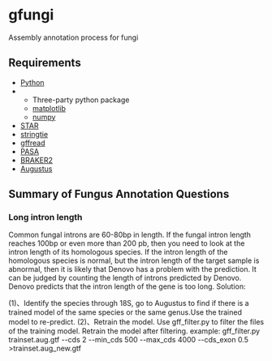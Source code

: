 # gfungi
Assembly annotation process for fungi
## Requirements
* [Python](https://www.python.org/)
* * Three-party python package
  * [matplotlib](https://matplotlib.org/)
  * [numpy](https://numpy.org/doc/stable/index.html)
* [STAR](https://github.com/alexdobin/STAR)
* [stringtie](https://ccb.jhu.edu/software/stringtie/)
* [gffread](https://github.com/gpertea/gffread)
* [PASA](https://github.com/PASApipeline/PASApipeline/)
* [BRAKER2](https://github.com/Gaius-Augustus/BRAKER)
* [Augustus](https://github.com/Gaius-Augustus/Augustus)




## Summary of Fungus Annotation Questions
### Long intron length

Common fungal introns are 60-80bp in length. If the fungal intron length reaches 100bp or even more than 200 pb, then you need to look at the intron length of its homologous species. If the intron length of the homologous species is normal, but the intron length of the target sample is abnormal, then it is likely that Denovo has a problem with the prediction. It can be judged by counting the length of introns predicted by Denovo.
Denovo predicts that the intron length of the gene is too long. Solution:

(1)、Identify the species through 18S, go to Augustus to find if there is a trained model of the same species or the same genus.Use the trained model to re-predict.
(2)、Retrain the model. Use gff_filter.py to filter the files of the training model. Retrain the model after filtering.
example:
gff_filter.py trainset.aug.gtf --cds 2 --min_cds 500 --max_cds 4000 --cds_exon 0.5  >trainset.aug_new.gtf
